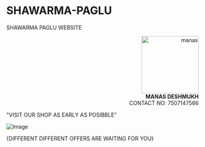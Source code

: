 # SHAWARMA-PAGLU
SHAWARMA PAGLU WEBSITE



<div align="right">
  <img src="https://github.com/user-attachments/assets/7ae46478-9b96-4dab-90b9-d56781292b99" alt="manas" width="150px" height="150px"><br>
  <b>MANAS DESHMUKH</b><br>
  CONTACT NO: 7507147566
</div>






"VISIT OUR SHOP AS EARLY AS POSIBBLE" 


![Image](https://github.com/user-attachments/assets/fa246d5e-0b1f-4bac-8e5c-49eb18ca6098)


{DIFFERENT DIFFERENT OFFERS ARE WAITING FOR YOU}


